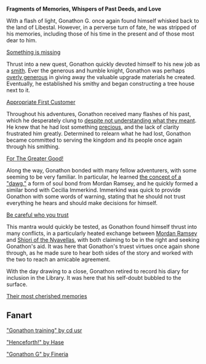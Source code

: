 <!-- title: Gonathon G -->
<!-- status: Alive -->

**Fragments of Memories, Whispers of Past Deeds, and Love**

With a flash of light, Gonathon G. once again found himself whisked back to the land of Libestal. However, in a perverse turn of fate, he was stripped of his memories, including those of his time in the present and of those most dear to him.

[Something is missing](#embed:https://youtu.be/CPT2cj934-I?t=4968)

Thrust into a new quest, Gonathon quickly devoted himself to his new job as a [smith](https://youtu.be/CPT2cj934-I?t=1679). Ever the generous and humble knight, Gonathon was perhaps [overly generous](https://youtu.be/CPT2cj934-I?t=9555) in giving away the valuable upgrade materials he created. Eventually, he established his smithy and began constructing a tree house next to it.

[Appropriate First Customer](#embed:https://youtu.be/CPT2cj934-I?t=10789)

Throughout his adventures, Gonathon received many flashes of his past, which he desperately clung to [despite not understanding what they meant](https://www.youtube.com/watch?v=CPT2cj934-I&t=7987s). He knew that he had lost something [precious](https://youtu.be/CPT2cj934-I?t=6105), and the lack of clarity frustrated him greatly. Determined to relearn what he had lost, Gonathon became committed to serving the kingdom and its people once again through his smithing.

[For The Greater Good!](#embed:https://youtu.be/CPT2cj934-I?t=16668)

Along the way, Gonathon bonded with many fellow adventurers, with some seeming to be very familiar. In particular, he learned [the concept of a "dawg,"](https://youtu.be/CPT2cj934-I?t=5376) a form of soul bond from Mordan Ramsey, and he quickly formed a similar bond with Cecilia Immerkind. Immerkind was quick to provide Gonathon with some words of warning, stating that he should not trust everything he hears and should make decisions for himself.

[Be careful who you trust](#embed:https://youtu.be/CPT2cj934-I?t=6742)

This mantra would quickly be tested, as Gonathon found himself thrust into many conflicts, in a particularly heated exchange between [Mordan Ramsey](https://youtu.be/CPT2cj934-I?t=13056) and [Shiori of the Nyavellas](https://youtu.be/CPT2cj934-I?t=12334), with both claiming to be in the right and seeking Gonathon's aid. It was here that Gonathon's truest virtues once again shone through, as he made sure to hear both sides of the story and worked with the two to reach an amicable agreement.

With the day drawing to a close, Gonathon retired to record his diary for inclusion in the Library. It was here that his self-doubt bubbled to the surface.

[Their most cherished memories](#embed:https://youtu.be/CPT2cj934-I?t=17880)

## Fanart

["Gonathon training" by cd usr](https://x.com/cd_usr/status/1920637427082743930)

["Henceforth!" by Hase](https://x.com/_nHase/status/1919082092828516566)

["Gonathon G" by Fineria](https://x.com/Fineria_/status/1918895385147220243)
